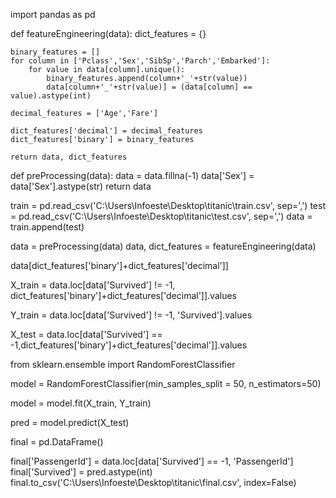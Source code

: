 import pandas as pd

def featureEngineering(data):
    dict_features = {}
    
    binary_features = []
    for column in ['Pclass','Sex','SibSp','Parch','Embarked']:
        for value in data[column].unique():
            binary_features.append(column+'_'+str(value))
            data[column+'_'+str(value)] = (data[column] == value).astype(int)
            
    decimal_features = ['Age','Fare']
    
    dict_features['decimal'] = decimal_features
    dict_features['binary'] = binary_features
    
    return data, dict_features
            

def preProcessing(data):
    data = data.fillna(-1)
    data['Sex'] = data['Sex'].astype(str)
    return data
    

train = pd.read_csv('C:\\Users\\Infoeste\\Desktop\\titanic\\train.csv', sep=',')
test = pd.read_csv('C:\\Users\\Infoeste\\Desktop\\titanic\\test.csv', sep=',')
data = train.append(test)

data = preProcessing(data)
data, dict_features = featureEngineering(data)

data[dict_features['binary']+dict_features['decimal']]

X_train = data.loc[data['Survived'] != -1, dict_features['binary']+dict_features['decimal']].values

Y_train = data.loc[data['Survived'] != -1, 'Survived'].values

X_test = data.loc[data['Survived'] == -1,dict_features['binary']+dict_features['decimal']].values

from sklearn.ensemble import RandomForestClassifier

model = RandomForestClassifier(min_samples_split = 50, n_estimators=50)

model = model.fit(X_train, Y_train)

pred = model.predict(X_test)

final = pd.DataFrame()

final['PassengerId'] = data.loc[data['Survived'] == -1, 'PassengerId']
final['Survived'] = pred.astype(int)
final.to_csv('C:\\Users\\Infoeste\\Desktop\\titanic\\final.csv', index=False)

    
